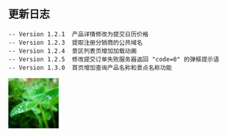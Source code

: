 
## 更新日志 ##
```
-- Version 1.2.1  产品详情修改为提交日历价格
-- Version 1.2.3  提取注册分销商的公共域名
-- Version 1.2.4  景区列表页增加加载动画
-- Version 1.2.5  修改提交订单失败服务器返回 "code=0" 的弹框提示语
-- Version 1.3.0  首页增加查询产品名称和景点名称功能

```



![Image text](./name.jpg)
